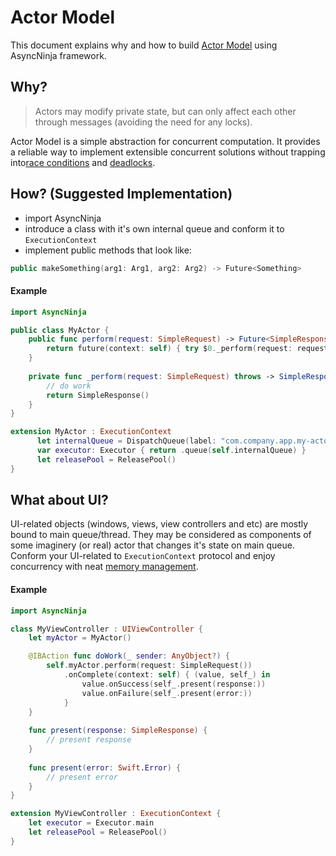 # Actor Model

This document explains why and how to build [Actor Model](https://en.wikipedia.org/wiki/Actor_model) using AsyncNinja framework.

## Why?
> Actors may modify private state, but can only affect each other through messages (avoiding the need for any locks).

Actor Model is a simple abstraction for concurrent computation. It provides a reliable way to implement extensible concurrent solutions without trapping into[race conditions](https://en.wikipedia.org/wiki/Race_condition#Software) and [deadlocks](https://en.wikipedia.org/wiki/Deadlock).

## How? (Suggested Implementation)

*	import AsyncNinja
*	introduce a class with it's own internal queue and conform it to `ExecutionContext`
*	implement public methods that look like:
```swift
public makeSomething(arg1: Arg1, arg2: Arg2) -> Future<Something>
```

#### Example
```swift
import AsyncNinja

public class MyActor {
	public func perform(request: SimpleRequest) -> Future<SimpleResponse> {
		return future(context: self) { try $0._perform(request: request) }
	}
	
	private func _perform(request: SimpleRequest) throws -> SimpleResponse {
		// do work
		return SimpleResponse()
	}
}

extension MyActor : ExecutionContext 
      let internalQueue = DispatchQueue(label: "com.company.app.my-actor", attributes: [])
      var executor: Executor { return .queue(self.internalQueue) }
      let releasePool = ReleasePool()
}
```

## What about UI?
UI-related objects (windows, views, view controllers and etc) are mostly bound to main queue/thread. They may be considered as components of some imaginery (or real) actor that changes it's state on main queue. Conform your UI-related to `ExecutionContext` protocol and enjoy concurrency with neat [memory management](MemoryManagement.md).

#### Example

```swift
import AsyncNinja

class MyViewController : UIViewController {
	let myActor = MyActor()

	@IBAction func doWork(_ sender: AnyObject?) {
		self.myActor.perform(request: SimpleRequest())
			.onComplete(context: self) { (value, self_) in
				value.onSuccess(self_.present(response:))
				value.onFailure(self_.present(error:))
			}
	}
	
	func present(response: SimpleResponse) {
		// present response
	}
	
	func present(error: Swift.Error) {
		// present error
	}
}

extension MyViewController : ExecutionContext {
	let executor = Executor.main
	let releasePool = ReleasePool()
}
```
